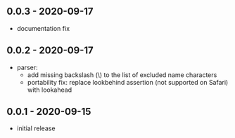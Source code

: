 ## 0.0.3 - 2020-09-17

- documentation fix

## 0.0.2 - 2020-09-17

- parser:
    - add missing backslash (\\) to the list of excluded name characters
    - portability fix: replace lookbehind assertion (not supported on Safari)
      with lookahead

## 0.0.1 - 2020-09-15

- initial release

